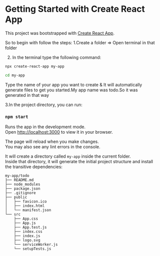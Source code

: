 # Getting Started with Create React App

This project was bootstrapped with [Create React App](https://github.com/facebook/create-react-app).

So to begin with follow the steps:
1.Create a folder => Open terminal in that folder

2. In the terminal type the following command:
   
```sh
npx create-react-app my-app

cd my-app
```
Type the name of your app you want to create & It will automatically generate files to get you started.My app name was todo.So it was generated in that way

3.In the project directory, you can run:

### `npm start`

Runs the app in the development mode.\
Open [http://localhost:3000](http://localhost:3000) to view it in your browser.

The page will reload when you make changes.\
You may also see any lint errors in the console.

It will create a directory called `my-app` inside the current folder.<br>
Inside that directory, it will generate the initial project structure and install the transitive dependencies:

```
my-app/todo
├── README.md
├── node_modules
├── package.json
├── .gitignore
├── public
│   ├── favicon.ico
│   ├── index.html
│   └── manifest.json
└── src
    ├── App.css
    ├── App.js
    ├── App.test.js
    ├── index.css
    ├── index.js
    ├── logo.svg
    └── serviceWorker.js
    └── setupTests.js
```



